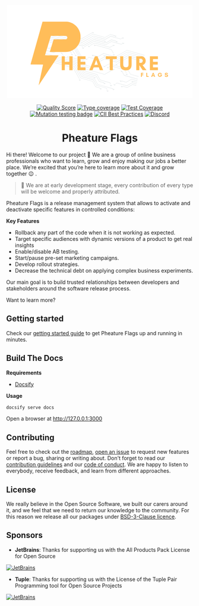 <div style="text-align: center">
<img alt="Pheature Flags Logo" src="https://github.com/pheature-flags/pheature-flags/blob/1.0.x/docs/assets/logo-trans-web.png?raw=true"/>

[![Quality Score][ico-code-quality]][link-code-quality]
[![Type coverage][ico-psalm]][link-psalm]
[![Test Coverage][ico-coverage]][link-coverage]
[![Mutation testing badge][ico-mutant]][link-mutant]
[![CII Best Practices][ico-best-practices]][link-best-practices]
[![Discord][ico-discord]][link-discord]

<h1>Pheature Flags</h1>
</div>

Hi there! Welcome to our project 👋 We are a group of online business professionals who want to learn, grow and enjoy
making our jobs a better place. We’re excited that you’re here to learn more about it and grow together 😉 .

> 🚧 We are at early development stage, every contribution of every type will be welcome and properly attributed.

Pheature Flags is a release management system that allows to activate and deactivate specific features in controlled conditions:

**Key Features**

* Rollback any part of the code when it is not working as expected.
* Target specific audiences with dynamic versions of a product to get real insights
* Enable/disable AB testing.
* Start/pause pre-set marketing campaigns.
* Develop rollout strategies.
* Decrease the technical debt on applying complex business experiments.

Our main goal is to build trusted relationships between developers and stakeholders around the software release process.

Want to learn more?

## Getting started

Check our [getting started guide](https://pheatureflags.io/#/getting-started/) to get Pheature Flags up and running in minutes.

## Build The Docs

**Requirements**

* [Docsify](https://docsify.js.org/#/quickstart)

**Usage**

```bash
docsify serve docs
```

Open a browser at http://127.0.0.1:3000

## Contributing

Feel free to check out the [roadmap](https://github.com/pheature-flags/pheature-flags/issues/40), [open an issue](https://github.com/pheature-flags/pheature-flags/issues/new/choose) to request new features or report a bug, sharing or writing about. Don't forget to read
our [contribution guidelines](/CONTRIBUTING) and our [code of conduct](/CODE_OF_CONDUCT). We are happy to listen to everybody,
receive feedback, and learn from different approaches.

## License

We really believe in the Open Source Software, we built our carers around it, and we feel that we need to return our
knowledge to the community. For this reason we release all our packages under [BSD-3-Clause licence](/LICENSE.md). 

## Sponsors

* **JetBrains**: Thanks for supporting us with the All Products Pack License for Open Source

<a href="https://jb.gg/OpenSource" target="_blank">
    <img alt="JetBrains" width="200" src="https://antidotfw.io/images/jetbrains-variant-4.png" style="width:263px !important;height:147px !important"/>
</a>

* **Tuple**: Thanks for supporting us with the License of the Tuple Pair Programming tool for Open Source Projects

<a href="https://tuple.app/" target="_blank">
    <img alt="JetBrains" width="200" src="https://tuple.app/img/logo.svg" style="width:263px !important;height:147px !important"/>
</a>

[ico-code-quality]: https://img.shields.io/scrutinizer/g/pheature-flags/pheature-flags.svg?style=flat-square
[link-code-quality]: https://scrutinizer-ci.com/g/pheature-flags/pheature-flags/badges/coverage.png?b=1.0.x
[ico-coverage]: https://codecov.io/gh/pheature-flags/pheature-flags/branch/1.0.x/graph/badge.svg?token=DTQIQUZ106
[link-coverage]: https://codecov.io/gh/pheature-flags/pheature-flags
[ico-psalm]: https://shepherd.dev/github/pheature-flags/pheature-flags/coverage.svg
[link-psalm]: https://shepherd.dev/github/pheature-flags/pheature-flags
[ico-mutant]: https://img.shields.io/endpoint?style=flat&url=https%3A%2F%2Fbadge-api.stryker-mutator.io%2Fgithub.com%2Fpheature-flags%2Fpheature-flags%2F1.0.x
[link-mutant]: https://dashboard.stryker-mutator.io/reports/github.com/pheature-flags/pheature-flags/1.0.x
[ico-best-practices]: https://bestpractices.coreinfrastructure.org/projects/5303/badge
[link-best-practices]: https://bestpractices.coreinfrastructure.org/projects/5303
[ico-discord]: https://img.shields.io/badge/Discord-Pheature%20Flags-success?style=flat&logo=discord&logoColor=white
[link-discord]: https://discord.gg/prRUxfVZAz
